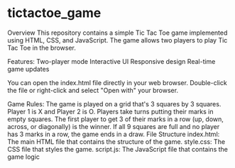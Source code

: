 # tictactoe_game
Overview
This repository contains a simple Tic Tac Toe game implemented using HTML, CSS, and JavaScript. The game allows two players to play Tic Tac Toe in the browser.

Features:
Two-player mode
Interactive UI
Responsive design
Real-time game updates

You can open the index.html file directly in your web browser. Double-click the file or right-click and select "Open with" your browser.

Game Rules:
The game is played on a grid that's 3 squares by 3 squares.
Player 1 is X and Player 2 is O.
Players take turns putting their marks in empty squares.
The first player to get 3 of their marks in a row (up, down, across, or diagonally) is the winner.
If all 9 squares are full and no player has 3 marks in a row, the game ends in a draw.
File Structure
index.html: The main HTML file that contains the structure of the game.
style.css: The CSS file that styles the game.
script.js: The JavaScript file that contains the game logic
